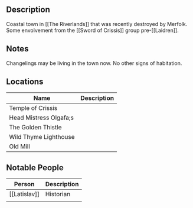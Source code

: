 ## Description
Coastal town in [[The Riverlands]] that was recently destroyed by Merfolk. Some envolvement from the [[Sword of Crissis]] group pre-[[Laidren]].

## Notes
Changelings may be living in the town now. No other signs of habitation.

## Locations
| Name                   | Description |
| ---------------------- | ----------- |
| Temple of Crissis      |             |
| Head Mistress Olgafa;s |             |
| The Golden Thistle     |             |
| Wild Thyme Lighthouse  |             |
| Old Mill               |             |

## Notable People
| Person       | Description |
| ------------ | ----------- |
| [[Latislav]] |  Historian           |
|              |             |